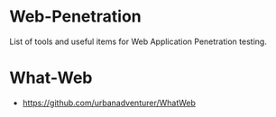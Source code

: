 # Web-Penetration
List of tools and useful items for Web Application Penetration testing.

# What-Web
- https://github.com/urbanadventurer/WhatWeb
